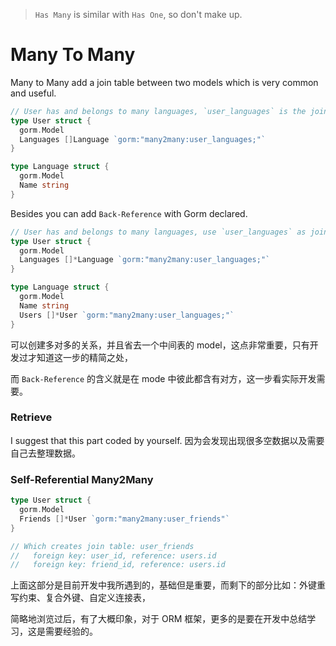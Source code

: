> `Has Many` is similar with `Has One`, so don't make up.

# Many To Many

Many to Many add a join table between two models which is very common and useful.

```go
// User has and belongs to many languages, `user_languages` is the join table
type User struct {
  gorm.Model
  Languages []Language `gorm:"many2many:user_languages;"`
}

type Language struct {
  gorm.Model
  Name string
}
```

Besides you can add `Back-Reference` with Gorm declared.

```go
// User has and belongs to many languages, use `user_languages` as join table
type User struct {
  gorm.Model
  Languages []*Language `gorm:"many2many:user_languages;"`
}

type Language struct {
  gorm.Model
  Name string
  Users []*User `gorm:"many2many:user_languages;"`
}
```

可以创建多对多的关系，并且省去一个中间表的 model，这点非常重要，只有开发过才知道这一步的精简之处，

而 `Back-Reference` 的含义就是在 mode 中彼此都含有对方，这一步看实际开发需要。

### Retrieve

I suggest that this part coded by yourself. 因为会发现出现很多空数据以及需要自己去整理数据。

### Self-Referential Many2Many

```go
type User struct {
  gorm.Model
  Friends []*User `gorm:"many2many:user_friends"`
}

// Which creates join table: user_friends
//   foreign key: user_id, reference: users.id
//   foreign key: friend_id, reference: users.id
```

上面这部分是目前开发中我所遇到的，基础但是重要，而剩下的部分比如：外键重写约束、复合外键、自定义连接表，

简略地浏览过后，有了大概印象，对于 ORM 框架，更多的是要在开发中总结学习，这是需要经验的。